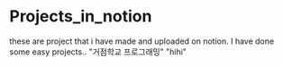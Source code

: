 # Projects_in_notion
these are project that i have made and uploaded on notion. 
I have done some easy projects..
"거점학교 프로그래밍" 
"hihi"
